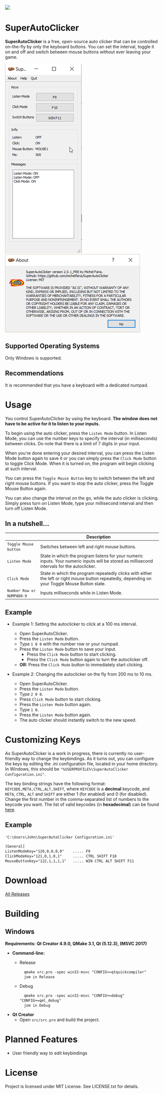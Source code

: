 ![](https://i.imgur.com/KvqVlJL.png)


# SuperAutoClicker

**SuperAutoClicker** is a free, open-source auto clicker that can be controlled on-the-fly by only the keyboard buttons. You can set the interval, toggle it on and off and switch between mouse buttons without ever leaving your game.

![](./screenshots/ui_2.0.1_PRE.png)
![](./screenshots/about_2.0.1_PRE.png)

## Supported Operating Systems

Only Windows is supported.

## Recommendations

It is recommended that you have a keyboard with a dedicated numpad.

# Usage

You control SuperAutoClicker by using the keyboard. **The window does not have to be active for it to listen to your inputs.**

To begin using the auto clicker, press the `Listen Mode` button. In Listen Mode, you can use the number keys to specify the interval (in milliseconds) between clicks. Do note that there is a limit of 7 digits in your input.

When you're done entering your desired interval, you can press the Listen Mode button again to save it or you can simply press the `Click Mode` button to toggle Click Mode. When it is turned on, the program will begin clicking at such interval.

You can press the `Toggle Mouse Button` key to switch between the left and right mouse buttons. If you want to stop the auto clicker, press the Toggle Mouse Button again.

You can also change the interval on the go, while the auto clicker is clicking. Simply press turn on Listen Mode, type your millisecond interval and then turn off Listen Mode.

## In a nutshell...

|                           | Description                                                                                                                                      |
|---------------------------|--------------------------------------------------------------------------------------------------------------------------------------------------|
| `Toggle Mouse button`     | Switches between left and right mouse buttons.                                                                                                   |
| `Listen Mode`             | State in which the program listens for your numeric inputs. Your numeric inputs will be stored as millisecond intervals for the autoclicker.     |
| `Click Mode`              | State in which the program repeatedly clicks with either the left or right mouse button repeatedly, depending on your Toggle Mouse Button state. |
| `Number Row or NUMPAD0-9` | Inputs milliseconds while in Listen Mode.                                                                                                        |

## Example

- Example 1: Setting the autoclicker to click at a 100 ms interval.
    - Open SuperAutoClicker.
    - Press the `Listen Mode` button.
    - Type `1 0 0` with the number row or your numpad.
    - Press the `Listen Mode` button to save your input.
        - Press the `Click Mode` button to start clicking.
        - Press the `Click Mode` button again to turn the autoclicker off.
    - **OR:**  Press the `Click Mode` button to immediately start clicking.

- Example 2: Changing the autoclicker on the fly from 200 ms to 10 ms.
   - Open SuperAutoClicker.
   - Press the `Listen Mode` button.
   - Type `2 0 0`.
   - Press `Click Mode` button to start clicking.
   - Press the `Listen Mode` button again.
   - Type `1 0`.
   - Press the `Listen Mode` button again.
   - The auto clicker should instantly switch to the new speed.

# Customizing Keys

As SuperAutoClicker is a work in progress, there is currently no user-friendly way to change the keybindings. As it turns out, you can configure the keys by editing the .ini configuration file, located in your home directory. In Windows, this should be `"%USERPROFILE%\SuperAutoClicker Configuration.ini"`.

The key binding strings have the following format: `KEYCODE,META,CTRL,ALT,SHIFT`, where `KEYCODE` is a **decimal** keycode, and `META`, `CTRL`, `ALT` and `SHIFT` are either 1 (for enabled) and 0 (for disabled). Change the first number in the comma-separated list of numbers to the keycode you want. The list of valid keycodes (in **hexadecimal**) can be found [here](KEYCODES.md).

## Example

`'C:\Users\John\SuperAutoClicker Configuration.ini'`

    [General]
    ListenModeKey="120,0,0,0,0"    ..... F9
    ClickModeKey="121,0,1,0,1"     ..... CTRL SHIFT F10
    MouseButtonKey="122,1,1,1,1"   ..... WIN CTRL ALT SHIFT F11

# Download

[All Releases](https://github.com/michelfaria/SuperAutoClicker/releases)

# Building

## Windows

**Requirements:** **Qt Creator 4.9.0, QMake 3.1, Qt (5.12.3), (MSVC 2017)**

- **Command-line:**
    - Release

            qmake src.pro -spec win32-msvc "CONFIG+=qtquickcompiler"
            jom in Release
    
    - Debug

            qmake src.pro -spec win32-msvc "CONFIG+=debug" "CONFIG+=qml_debug"
            jom in Debug

- **Qt Creator**
    - Open `src/src.pro` and build the project.

# Planned Features

- User friendly way to edit keybindings

# License

Project is licensed under MIT License. See LICENSE.txt for details.
